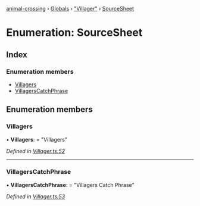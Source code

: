 [animal-crossing](../README.md) › [Globals](../globals.md) › ["Villager"](../modules/_villager_.md) › [SourceSheet](_villager_.sourcesheet.md)

# Enumeration: SourceSheet

## Index

### Enumeration members

* [Villagers](_villager_.sourcesheet.md#villagers)
* [VillagersCatchPhrase](_villager_.sourcesheet.md#villagerscatchphrase)

## Enumeration members

###  Villagers

• **Villagers**: = "Villagers"

*Defined in [Villager.ts:52](https://github.com/Norviah/animal-crossing/blob/13550bd/module/types/Villager.ts#L52)*

___

###  VillagersCatchPhrase

• **VillagersCatchPhrase**: = "Villagers Catch Phrase"

*Defined in [Villager.ts:53](https://github.com/Norviah/animal-crossing/blob/13550bd/module/types/Villager.ts#L53)*
